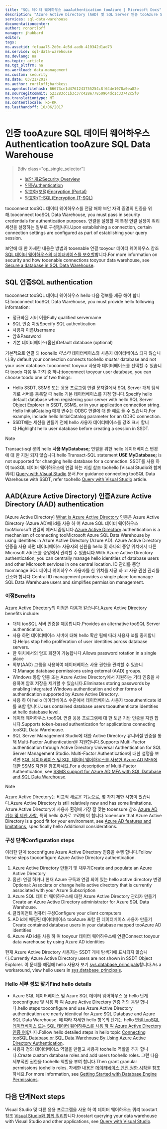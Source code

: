```yaml
---
title: "SQL 데이터 웨어하우스 aaaAuthentication tooAzure | Microsoft Docs"
description: "Azure Active Directory (AAD) 및 SQL Server 인증 tooAzure SQL 데이터 웨어하우스 합니다."
services: sql-data-warehouse
documentationcenter: 
author: ronortloff
manager: jhubbard
editor: 
tags: 
ms.assetid: fefaaa75-2d0c-4e5d-aadb-410342d1ad73
ms.service: sql-data-warehouse
ms.devlang: na
ms.topic: article
ms.tgt_pltfrm: na
ms.workload: data-management
ms.custom: security
ms.date: 03/21/2017
ms.author: rortloff;barbkess
ms.openlocfilehash: 66673ce1d4761243755254c8f64de1078a0ea82e
ms.sourcegitcommit: 523283cc1b3c37c428e77850964dc1c33742c5f0
ms.translationtype: MT
ms.contentlocale: ko-KR
ms.lasthandoff: 10/06/2017
---
```

# <a name="authentication-tooazure-sql-data-warehouse"></a><span data-ttu-id="4e3f0-103">인증 tooAzure SQL 데이터 웨어하우스</span><span class="sxs-lookup"><span data-stu-id="4e3f0-103">Authentication tooAzure SQL Data Warehouse</span></span>
> [!div class="op_single_selector"]
> * [<span data-ttu-id="4e3f0-104">보안 개요</span><span class="sxs-lookup"><span data-stu-id="4e3f0-104">Security Overview</span></span>](sql-data-warehouse-overview-manage-security.md)
> * [<span data-ttu-id="4e3f0-105">인증</span><span class="sxs-lookup"><span data-stu-id="4e3f0-105">Authentication</span></span>](sql-data-warehouse-authentication.md)
> * [<span data-ttu-id="4e3f0-106">암호화(포털)</span><span class="sxs-lookup"><span data-stu-id="4e3f0-106">Encryption (Portal)</span></span>](sql-data-warehouse-encryption-tde.md)
> * [<span data-ttu-id="4e3f0-107">암호화(T-SQL)</span><span class="sxs-lookup"><span data-stu-id="4e3f0-107">Encryption (T-SQL)</span></span>](sql-data-warehouse-encryption-tde-tsql.md)
> 
> 

<span data-ttu-id="4e3f0-108">tooconnect tooSQL 데이터 웨어하우스를 전달 해야 보안 자격 증명의 인증을 위해.</span><span class="sxs-lookup"><span data-stu-id="4e3f0-108">tooconnect tooSQL Data Warehouse, you must pass in security credentials for authentication purposes.</span></span> <span data-ttu-id="4e3f0-109">연결을 설정할 때 특정 연결 설정이 쿼리 세션을 설정하는 일부로 구성됩니다.</span><span class="sxs-lookup"><span data-stu-id="4e3f0-109">Upon establishing a connection, certain connection settings are configured as part of establishing your query session.</span></span>  

<span data-ttu-id="4e3f0-110">보안에 대 한 자세한 내용은 방법과 tooenable 연결 tooyour 데이터 웨어하우스 참조 [SQL 데이터 웨어하우스의 데이터베이스를 보호할][Secure a database in SQL Data Warehouse]합니다.</span><span class="sxs-lookup"><span data-stu-id="4e3f0-110">For more information on security and how tooenable connections tooyour data warehouse, see [Secure a database in SQL Data Warehouse][Secure a database in SQL Data Warehouse].</span></span>

## <a name="sql-authentication"></a><span data-ttu-id="4e3f0-111">SQL 인증</span><span class="sxs-lookup"><span data-stu-id="4e3f0-111">SQL authentication</span></span>
<span data-ttu-id="4e3f0-112">tooconnect tooSQL 데이터 웨어하우스 hello 다음 정보를 제공 해야 합니다.</span><span class="sxs-lookup"><span data-stu-id="4e3f0-112">tooconnect tooSQL Data Warehouse, you must provide hello following information:</span></span>

* <span data-ttu-id="4e3f0-113">정규화된 서버 이름</span><span class="sxs-lookup"><span data-stu-id="4e3f0-113">Fully qualified servername</span></span>
* <span data-ttu-id="4e3f0-114">SQL 인증 지정</span><span class="sxs-lookup"><span data-stu-id="4e3f0-114">Specify SQL authentication</span></span>
* <span data-ttu-id="4e3f0-115">사용자 이름</span><span class="sxs-lookup"><span data-stu-id="4e3f0-115">Username</span></span>
* <span data-ttu-id="4e3f0-116">암호</span><span class="sxs-lookup"><span data-stu-id="4e3f0-116">Password</span></span>
* <span data-ttu-id="4e3f0-117">기본 데이터베이스(옵션)</span><span class="sxs-lookup"><span data-stu-id="4e3f0-117">Default database (optional)</span></span>

<span data-ttu-id="4e3f0-118">기본적으로 연결 되 toohello *마스터* 데이터베이스와 사용자 데이터베이스 되지 않습니다.</span><span class="sxs-lookup"><span data-stu-id="4e3f0-118">By default your connection connects toohello *master* database and not your user database.</span></span> <span data-ttu-id="4e3f0-119">tooconnect tooyour 사용자 데이터베이스를 선택할 수 있습니다 toodo 다음 두 가지 중 하나:</span><span class="sxs-lookup"><span data-stu-id="4e3f0-119">tooconnect tooyour user database, you can choose toodo one of two things:</span></span>

* <span data-ttu-id="4e3f0-120">Hello SSDT, SSMS 또는 응용 프로그램 연결 문자열에서 SQL Server 개체 탐색기로 서버를 등록할 때 hello 기본 데이터베이스를 지정 합니다.</span><span class="sxs-lookup"><span data-stu-id="4e3f0-120">Specify hello default database when registering your server with hello SQL Server Object Explorer in SSDT, SSMS, or in your application connection string.</span></span> <span data-ttu-id="4e3f0-121">Hello InitialCatalog 매개 변수는 ODBC 연결에 대 한 예로 들 수 있습니다.</span><span class="sxs-lookup"><span data-stu-id="4e3f0-121">For example, include hello InitialCatalog parameter for an ODBC connection.</span></span>
* <span data-ttu-id="4e3f0-122">SSDT에는 세션을 만들기 전에 hello 사용자 데이터베이스를 강조 표시 합니다.</span><span class="sxs-lookup"><span data-stu-id="4e3f0-122">Highlight hello user database before creating a session in SSDT.</span></span>

> [!NOTE]
> <span data-ttu-id="4e3f0-123">Transact-sql 문의 hello **사용 MyDatabase;** 연결을 위한 hello 데이터베이스 변경에 대 한 지원 되지 않습니다.</span><span class="sxs-lookup"><span data-stu-id="4e3f0-123">hello Transact-SQL statement **USE MyDatabase;** is not supported for changing hello database for a connection.</span></span> <span data-ttu-id="4e3f0-124">SSDT를 사용 하 여 tooSQL 데이터 웨어하우스에 연결 하는 지침 참조 toohello [Visual Studio와 함께 쿼리] [ Query with Visual Studio] 문서.</span><span class="sxs-lookup"><span data-stu-id="4e3f0-124">For guidance connecting tooSQL Data Warehouse with SSDT, refer toohello [Query with Visual Studio][Query with Visual Studio] article.</span></span>
> 
> 

## <a name="azure-active-directory-aad-authentication"></a><span data-ttu-id="4e3f0-125">AAD(Azure Active Directory) 인증</span><span class="sxs-lookup"><span data-stu-id="4e3f0-125">Azure Active Directory (AAD) authentication</span></span>
<span data-ttu-id="4e3f0-126">[Azure Active Directory] [ What is Azure Active Directory] 인증은 Azure Active Directory (Azure AD)에 id를 사용 하 여 Azure SQL 데이터 웨어하우스 tooMicrosoft 연결의 메커니즘입니다.</span><span class="sxs-lookup"><span data-stu-id="4e3f0-126">[Azure Active Directory][What is Azure Active Directory] authentication is a mechanism of connecting tooMicrosoft Azure SQL Data Warehouse by using identities in Azure Active Directory (Azure AD).</span></span> <span data-ttu-id="4e3f0-127">Azure Active Directory 인증을 사용 하면 데이터베이스 사용자의 신원을 hello 및 하나의 중앙 위치에서 다른 Microsoft 서비스를 중앙에서 관리할 수 있습니다.</span><span class="sxs-lookup"><span data-stu-id="4e3f0-127">With Azure Active Directory authentication, you can centrally manage hello identities of database users and other Microsoft services in one central location.</span></span> <span data-ttu-id="4e3f0-128">ID 관리를 중앙 toomanage SQL 데이터 웨어하우스 사용자를 한 위치를 제공 하 고 사용 권한 관리를 간소화 합니다.</span><span class="sxs-lookup"><span data-stu-id="4e3f0-128">Central ID management provides a single place toomanage SQL Data Warehouse users and simplifies permission management.</span></span> 

### <a name="benefits"></a><span data-ttu-id="4e3f0-129">이점</span><span class="sxs-lookup"><span data-stu-id="4e3f0-129">Benefits</span></span>
<span data-ttu-id="4e3f0-130">Azure Active Directory의 이점은 다음과 같습니다.</span><span class="sxs-lookup"><span data-stu-id="4e3f0-130">Azure Active Directory benefits include:</span></span>

* <span data-ttu-id="4e3f0-131">대체 tooSQL 서버 인증을 제공합니다.</span><span class="sxs-lookup"><span data-stu-id="4e3f0-131">Provides an alternative tooSQL Server authentication.</span></span>
* <span data-ttu-id="4e3f0-132">사용 하면 데이터베이스 서버에 대해 hello 확산 됨에 따라 사용자 id를 중지합니다.</span><span class="sxs-lookup"><span data-stu-id="4e3f0-132">Helps stop hello proliferation of user identities across database servers.</span></span>
* <span data-ttu-id="4e3f0-133">한 위치에서의 암호 회전이 가능합니다.</span><span class="sxs-lookup"><span data-stu-id="4e3f0-133">Allows password rotation in a single place</span></span>
* <span data-ttu-id="4e3f0-134">외부(AAD) 그룹을 사용하여 데이터베이스 사용 권한을 관리할 수 있습니다.</span><span class="sxs-lookup"><span data-stu-id="4e3f0-134">Manage database permissions using external (AAD) groups.</span></span>
* <span data-ttu-id="4e3f0-135">Windows 통합 인증 또는 Azure Active Directory에서 지원하는 기타 인증을 사용하여 암호 저장을 제거할 수 있습니다.</span><span class="sxs-lookup"><span data-stu-id="4e3f0-135">Eliminates storing passwords by enabling integrated Windows authentication and other forms of authentication supported by Azure Active Directory.</span></span>
* <span data-ttu-id="4e3f0-136">사용 하 여 hello 데이터베이스 수준에서 데이터베이스 사용자 tooauthenticate id를 포함 합니다.</span><span class="sxs-lookup"><span data-stu-id="4e3f0-136">Uses contained database users tooauthenticate identities at hello database level.</span></span>
* <span data-ttu-id="4e3f0-137">데이터 웨어하우스 tooSQL 연결 응용 프로그램에 대 한 토큰 기반 인증을 지원 합니다.</span><span class="sxs-lookup"><span data-stu-id="4e3f0-137">Supports token-based authentication for applications connecting tooSQL Data Warehouse.</span></span>
* <span data-ttu-id="4e3f0-138">SQL Server Management Studio에 대한 Active Directory 유니버설 인증을 통해 Multi-Factor Authentication을 지원합니다.</span><span class="sxs-lookup"><span data-stu-id="4e3f0-138">Supports Multi-Factor authentication through Active Directory Universal Authentication for SQL Server Management Studio.</span></span> <span data-ttu-id="4e3f0-139">Multi-Factor Authentication에 대한 설명을 보려면 [SQL 데이터베이스 및 SQL 데이터 웨어하우스를 사용한 Azure AD MFA에 대한 SSMS 지원](../sql-database/sql-database-ssms-mfa-authentication.md)을 참조하세요.</span><span class="sxs-lookup"><span data-stu-id="4e3f0-139">For a description of Multi-Factor Authentication, see [SSMS support for Azure AD MFA with SQL Database and SQL Data Warehouse](../sql-database/sql-database-ssms-mfa-authentication.md).</span></span>

> [!NOTE]
> <span data-ttu-id="4e3f0-140">Azure Active Directory는 비교적 새로운 기능으로, 몇 가지 제한 사항이 있습니다.</span><span class="sxs-lookup"><span data-stu-id="4e3f0-140">Azure Active Directory is still relatively new and has some limitations.</span></span> <span data-ttu-id="4e3f0-141">Azure Active Directory에 사용자 환경에 가장 잘 맞는 tooensure 참조 [Azure AD 기능 및 제한 사항][Azure AD features and limitations], 특히 hello 추가로 고려해 야 합니다.</span><span class="sxs-lookup"><span data-stu-id="4e3f0-141">tooensure that Azure Active Directory is a good fit for your environment, see [Azure AD features and limitations][Azure AD features and limitations], specifically hello Additional considerations.</span></span>
> 
> 

### <a name="configuration-steps"></a><span data-ttu-id="4e3f0-142">구성 단계</span><span class="sxs-lookup"><span data-stu-id="4e3f0-142">Configuration steps</span></span>
<span data-ttu-id="4e3f0-143">이러한 단계 tooconfigure Azure Active Directory 인증을 수행 합니다.</span><span class="sxs-lookup"><span data-stu-id="4e3f0-143">Follow these steps tooconfigure Azure Active Directory authentication.</span></span>

1. <span data-ttu-id="4e3f0-144">Azure Active Directory 만들기 및 채우기</span><span class="sxs-lookup"><span data-stu-id="4e3f0-144">Create and populate an Azure Active Directory</span></span>
2. <span data-ttu-id="4e3f0-145">옵션: 연결 하거나 현재 Azure 구독과 연결 되어 있는 hello active directory 변경</span><span class="sxs-lookup"><span data-stu-id="4e3f0-145">Optional: Associate or change hello active directory that is currently associated with your Azure Subscription</span></span>
3. <span data-ttu-id="4e3f0-146">Azure SQL 데이터 웨어하우스에 대한 Azure Active Directory 관리자 만들기</span><span class="sxs-lookup"><span data-stu-id="4e3f0-146">Create an Azure Active Directory administrator for Azure SQL Data Warehouse.</span></span>
4. <span data-ttu-id="4e3f0-147">클라이언트 컴퓨터 구성</span><span class="sxs-lookup"><span data-stu-id="4e3f0-147">Configure your client computers</span></span>
5. <span data-ttu-id="4e3f0-148">AD id에 매핑된 데이터베이스 tooAzure 포함 된 데이터베이스 사용자 만들기</span><span class="sxs-lookup"><span data-stu-id="4e3f0-148">Create contained database users in your database mapped tooAzure AD identities</span></span>
6. <span data-ttu-id="4e3f0-149">Azure AD id를 사용 하 여 tooyour 데이터 웨어하우스에 연결</span><span class="sxs-lookup"><span data-stu-id="4e3f0-149">Connect tooyour data warehouse by using Azure AD identities</span></span>

<span data-ttu-id="4e3f0-150">현재 Azure Active Directory 사용자는 SSDT 개체 탐색기에 표시되지 않습니다.</span><span class="sxs-lookup"><span data-stu-id="4e3f0-150">Currently Azure Active Directory users are not shown in SSDT Object Explorer.</span></span> <span data-ttu-id="4e3f0-151">이 문제를 해결에 hello 사용자 보기 [sys.database_principals](https://msdn.microsoft.com/library/ms187328.aspx)합니다.</span><span class="sxs-lookup"><span data-stu-id="4e3f0-151">As a workaround, view hello users in [sys.database_principals](https://msdn.microsoft.com/library/ms187328.aspx).</span></span>

### <a name="find-hello-details"></a><span data-ttu-id="4e3f0-152">Hello 세부 정보 찾기</span><span class="sxs-lookup"><span data-stu-id="4e3f0-152">Find hello details</span></span>
* <span data-ttu-id="4e3f0-153">Azure SQL 데이터베이스 및 Azure SQL 데이터 웨어하우스 용 hello 단계 tooconfigure 및 사용 하 여 Azure Active Directory 인증 거의 동일 합니다.</span><span class="sxs-lookup"><span data-stu-id="4e3f0-153">hello steps tooconfigure and use Azure Active Directory authentication are nearly identical for Azure SQL Database and Azure SQL Data Warehouse.</span></span> <span data-ttu-id="4e3f0-154">에 따라 자세한 hello 항목의 단계는 hello [연결 tooSQL 데이터베이스 또는 SQL 데이터 웨어하우스를 사용 하 여 Azure Active Directory 인증 여](../sql-database/sql-database-aad-authentication.md)합니다.</span><span class="sxs-lookup"><span data-stu-id="4e3f0-154">Follow hello detailed steps in hello topic [Connecting tooSQL Database or SQL Data Warehouse By Using Azure Active Directory Authentication](../sql-database/sql-database-aad-authentication.md).</span></span>
* <span data-ttu-id="4e3f0-155">사용자 정의 데이터베이스 역할을 만들고 사용자 toohello 역할을 추가 합니다.</span><span class="sxs-lookup"><span data-stu-id="4e3f0-155">Create custom database roles and add users toohello roles.</span></span> <span data-ttu-id="4e3f0-156">그런 다음 세부적인 권한을 toohello 역할을 부여 합니다.</span><span class="sxs-lookup"><span data-stu-id="4e3f0-156">Then grant granular permissions toohello roles.</span></span> <span data-ttu-id="4e3f0-157">자세한 내용은 [데이터베이스 엔진 권한 시작](https://msdn.microsoft.com/library/mt667986.aspx)을 참조하세요.</span><span class="sxs-lookup"><span data-stu-id="4e3f0-157">For more information, see [Getting Started with Database Engine Permissions](https://msdn.microsoft.com/library/mt667986.aspx).</span></span>

## <a name="next-steps"></a><span data-ttu-id="4e3f0-158">다음 단계</span><span class="sxs-lookup"><span data-stu-id="4e3f0-158">Next steps</span></span>
<span data-ttu-id="4e3f0-159">Visual Studio 및 다른 응용 프로그램을 사용 하 여 데이터 웨어하우스 쿼리 toostart 참조 [Visual Studio와 함께 쿼리][Query with Visual Studio]합니다.</span><span class="sxs-lookup"><span data-stu-id="4e3f0-159">toostart querying your data warehouse with Visual Studio and other applications, see [Query with Visual Studio][Query with Visual Studio].</span></span>

<!-- Article references -->
[Secure a database in SQL Data Warehouse]: ./sql-data-warehouse-overview-manage-security.md
[Query with Visual Studio]: ./sql-data-warehouse-query-visual-studio.md
[What is Azure Active Directory]: ../active-directory/active-directory-whatis.md
[Azure AD features and limitations]: ../sql-database/sql-database-aad-authentication.md#azure-ad-features-and-limitations
